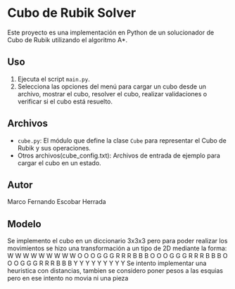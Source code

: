 # Cubo de Rubik Solver

Este proyecto es una implementación en Python de un solucionador de Cubo de Rubik utilizando el algoritmo A\*.

## Uso

1. Ejecuta el script `main.py`.
2. Selecciona las opciones del menú para cargar un cubo desde un archivo, mostrar el cubo, resolver el cubo, realizar validaciones o verificar si el cubo está resuelto.

## Archivos

- `cube.py`: El módulo que define la clase `Cube` para representar el Cubo de Rubik y sus operaciones.
- Otros archivos(cube_config.txt): Archivos de entrada de ejemplo para cargar el cubo en un estado.

## Autor

Marco Fernando Escobar Herrada

## Modelo

Se implemento el cubo en un diccionario 3x3x3 pero para poder realizar los movimientos se hizo una transformación a un tipo de 2D
mediante la forma:
W W W
W W W
W W W
O O O G G G R R R B B B
O O O G G G R R R B B B
O O O G G G R R R B B B
Y Y Y
Y Y Y
Y Y Y
Se intento implementar una heuristica con distancias, tambien se considero poner pesos a las esquias pero en ese intento no movia ni una pieza
